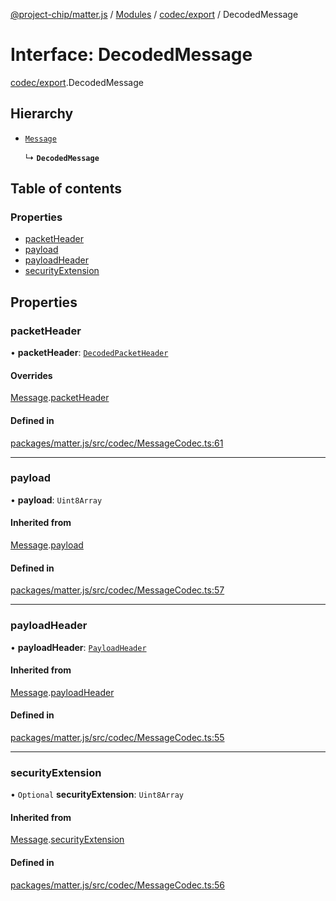 [@project-chip/matter.js](../README.md) / [Modules](../modules.md) / [codec/export](../modules/codec_export.md) / DecodedMessage

# Interface: DecodedMessage

[codec/export](../modules/codec_export.md).DecodedMessage

## Hierarchy

- [`Message`](codec_export.Message.md)

  ↳ **`DecodedMessage`**

## Table of contents

### Properties

- [packetHeader](codec_export.DecodedMessage.md#packetheader)
- [payload](codec_export.DecodedMessage.md#payload)
- [payloadHeader](codec_export.DecodedMessage.md#payloadheader)
- [securityExtension](codec_export.DecodedMessage.md#securityextension)

## Properties

### packetHeader

• **packetHeader**: [`DecodedPacketHeader`](codec_export.DecodedPacketHeader.md)

#### Overrides

[Message](codec_export.Message.md).[packetHeader](codec_export.Message.md#packetheader)

#### Defined in

[packages/matter.js/src/codec/MessageCodec.ts:61](https://github.com/project-chip/matter.js/blob/0c058ae17fdba4c0b89b8b13c309011d51782299/packages/matter.js/src/codec/MessageCodec.ts#L61)

___

### payload

• **payload**: `Uint8Array`

#### Inherited from

[Message](codec_export.Message.md).[payload](codec_export.Message.md#payload)

#### Defined in

[packages/matter.js/src/codec/MessageCodec.ts:57](https://github.com/project-chip/matter.js/blob/0c058ae17fdba4c0b89b8b13c309011d51782299/packages/matter.js/src/codec/MessageCodec.ts#L57)

___

### payloadHeader

• **payloadHeader**: [`PayloadHeader`](codec_export.PayloadHeader.md)

#### Inherited from

[Message](codec_export.Message.md).[payloadHeader](codec_export.Message.md#payloadheader)

#### Defined in

[packages/matter.js/src/codec/MessageCodec.ts:55](https://github.com/project-chip/matter.js/blob/0c058ae17fdba4c0b89b8b13c309011d51782299/packages/matter.js/src/codec/MessageCodec.ts#L55)

___

### securityExtension

• `Optional` **securityExtension**: `Uint8Array`

#### Inherited from

[Message](codec_export.Message.md).[securityExtension](codec_export.Message.md#securityextension)

#### Defined in

[packages/matter.js/src/codec/MessageCodec.ts:56](https://github.com/project-chip/matter.js/blob/0c058ae17fdba4c0b89b8b13c309011d51782299/packages/matter.js/src/codec/MessageCodec.ts#L56)
